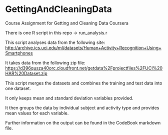 # GettingAndCleaningData
Course Assignment for Getting and Cleaning Data Coursera

There is one R script in this repo -> run_analysis.r

This script analyses data from the following site:
http://archive.ics.uci.edu/ml/datasets/Human+Activity+Recognition+Using+Smartphones

It takes data from the following zip file:
https://d396qusza40orc.cloudfront.net/getdata%2Fprojectfiles%2FUCI%20HAR%20Dataset.zip

This script merges the datasets and combines the training and test data into one dataset.

It only keeps mean and standard deviation variables provided.

It then groups the data by individual subject and activity type and provides mean values for each variable.

Further information on the output can be found in the CodeBook markdown file.
